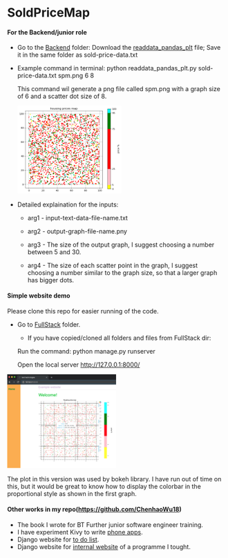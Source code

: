 # SoldPriceMap
#### For the Backend/junior role

- Go to the [Backend](Backend) folder:
  Download the [readdata_pandas_plt](Backend/readdata_pandas_plt.py) file;
  Save it in the same folder as sold-price-data.txt 
  
- Example command in terminal: 
  python readdata_pandas_plt.py sold-price-data.txt spm.png 6 8
  
  This command wil generate a png file called spm.png with a graph size of 6 and a scatter dot size of 8.
  
  <img src='/Backend/spm.png' height="50%" width="50%">

- Detailed explaination for the inputs:

    * arg1 -  input-text-data-file-name.txt
    * arg2 -  output-graph-file-name.pny
    * arg3 -  The size of the output graph,
            I suggest choosing a number between 5 and 30.
           
    * arg4 -  The size of each scatter point in the graph,
            I suggest choosing a number similar to the graph size,
            so that a larger graph has bigger dots.

#### Simple website demo
Please clone this repo for easier running of the code.
- Go to [FullStack](FullStack) folder.
  * If you have copied/cloned all folders and files from FullStack dir:
  
   Run the command: python manage.py runserver
   
   Open the local server http://127.0.0.1:8000/
  
<img src='/FullStack/webDemo.png' height="50%" width="50%">

The plot in this version was used by bokeh library. I have run out of time on this, but it would be great to know how to display the colorbar in the proportional style as shown in the first graph.

#### Other works in my repo(https://github.com/ChenhaoWu18)
 - The book I wrote for BT Further junior software engineer training.
 - I have experiment Kivy to write [phone apps](https://github.com/ChenhaoWu18/KivyProject_sandbox).
 - Django website for [to do list](https://github.com/ChenhaoWu18/DjangoProject_sandbox).
 - Django website for [internal website](https://github.com/ChenhaoWu18/CourseWeb_sandbox) of a programme I tought.  
 

